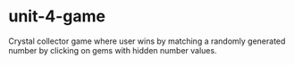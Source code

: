 # unit-4-game
Crystal collector game where user wins by matching a randomly generated number by clicking on gems with hidden number values.
